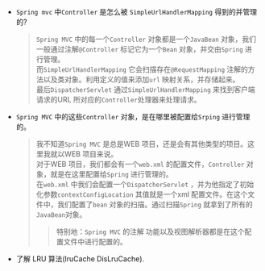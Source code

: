 

- `Spring mvc` 中`Controller` 是怎么被 `SimpleUrlHandlerMapping` 得到的并管理的?
    > `Spring MVC` 中的每一个`Controller` 对象都是一个`JavaBean` 对象，我们一般通过注解`@Controller` 标记它为一个`Bean` 对象，并交由`Spring` 进行管理。<br>
    > 而`SimpleUrlHandlerMapping` 它会扫描存在`@RequestMapping` 注解的方法以及类对象。利用定义的值来添加`url` 映射关系，并存储起来。<br>
    > 最后`DispatcherServlet` 通过`SimpleUrlHandlerMapping` 来找到客户端 请求的URL 所对应的`Controller`处理器来处理请求。<br>

- `Spring MVC` 中的这些`Controller` 对象，是在哪里被配置给`Srping` 进行管理的。
    > 我不知道`Spring MVC` 是总是WEB 项目，还是会有其他类型的项目。这里我就以WEB 项目来说。<br>
    > 对于WEB 项目，我们都会有一个`web.xml` 的配置文件，`Controller` 对象，就是在这里配置给`Spring` 进行管理的。<br>
    > 在`web.xml` 中我们会配置一个`DispatcherServlet` ，并为他指定了初始化参数`contextConfigLocation` 其值就是一个xml 配置文件。在这个文件中，我们配置了`bean` 对象的扫描。通过扫描`Spring` 就拿到了所有的`JavaBean`对象。<br>
    >> 特别地：`Spring MVC` 的注解 功能以及视图解析器都是在这个配置文件中进行配置的。<br>


- 了解 LRU 算法(lruCache  DisLruCache).


